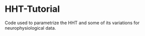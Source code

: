 HHT-Tutorial
============

Code used to parametrize the HHT and some of its variations for neurophysiological data.
